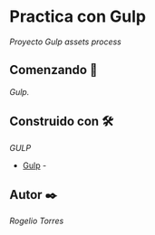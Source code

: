 # Practica con Gulp

_Proyecto Gulp assets process_

## Comenzando 🚀

_Gulp._

## Construido con 🛠️

_GULP_

* [Gulp](https://gulpjs.com/) - 



## Autor ✒️

_Rogelio Torres_